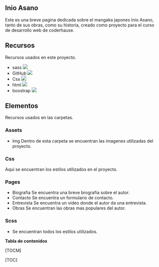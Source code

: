 ## Inio Asano

Este es una breve pagina dedicada sobre el mangaka japones Inio Asano, tanto de sus obras, como su historia, creado como proyecto para el curso de desarrollo web de  coderhause.

## Recursos
Recursos usados en este proyecto.
- sass
![](https://sass-lang.com/assets/img/styleguide/seal-color.png)
- GitHub
![](https://encrypted-tbn0.gstatic.com/images?q=tbn:ANd9GcTjTeX0y6fkb_Pd1qoTS9OJBpUmGqrsd7AqE0Oc8E2yCbhEXMHrXH1_8gzTedd7dFp7-nw)
- Css
![](https://blastcoding.com/wp-content/uploads/2018/10/CSS3.png)
- html
![](https://cdn-icons-png.flaticon.com/256/174/174854.png)
- boostrap
![](https://www.pskitservices.com/wp-content/uploads/2021/03/imageedit_1_2408629393-7.png)
## Elementos
Recursos usados en las carpetas.
### Assets
- Img
Dentro de esta carpeta se encuentran las imagenes utilizadas del proyecto.
### Css
Aqui se encuentran los estilos utilizados en el proyecto.
### Pages
- Biografia
Se encuentra una breve brografia sobre el autor.
- Contacto
Se encuentra un formulario de contacto.
- Entrevista
Se encuentra un video donde el autor da una entrevista.
- Obras
Se encuentran las obras mas populares del autor.
### Scss
- Se encuentran todos los estilos utilizados.

**Tabla de contenidos**

[TOCM]

[TOC]